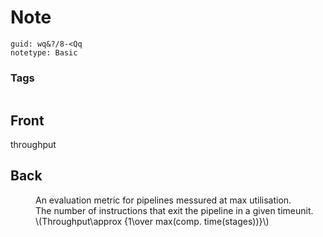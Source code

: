 # Note
```
guid: wq&?/8-<Qq
notetype: Basic
```

### Tags
```
```

## Front
<dt>throughput</dt>

## Back
<dd>An evaluation metric for pipelines messured at max utilisation.</dd><dd>The number of instructions that exit the pipeline in a given timeunit.</dd><dd>\(Throughput\approx {1\over max(comp. time(stages))}\)
</dd>
